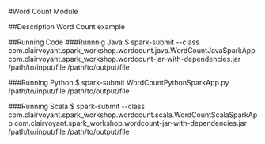 #Word Count Module

##Description
Word Count example

##Running Code
###Runnnig Java
$ spark-submit --class com.clairvoyant.spark_workshop.wordcount.java.WordCountJavaSparkApp com.clairvoyant.spark_workshop.wordcount-jar-with-dependencies.jar /path/to/input/file /path/to/output/file

###Running Python
$ spark-submit WordCountPythonSparkApp.py /path/to/input/file /path/to/output/file

###Running Scala
$ spark-submit --class com.clairvoyant.spark_workshop.wordcount.scala.WordCountScalaSparkApp com.clairvoyant.spark_workshop.wordcount-jar-with-dependencies.jar /path/to/input/file /path/to/output/file